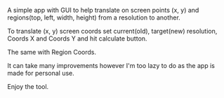 A simple app with GUI to help translate on screen points (x, y) and regions(top, left, width, height) from a resolution to another.

To translate (x, y) screen coords set current(old), target(new) resolution, Coords X and Coords Y and hit calculate button.

The same with Region Coords.

It can take many improvements however I'm too lazy to do as the app is made for personal use.

Enjoy the tool.